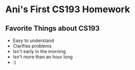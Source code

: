 # Ani's First CS193 Homework


## Favorite Things about CS193
- Easy to understand
- Clarifies problems
- Isn't early in the morning
- Isn't more than an hour long
- :)
